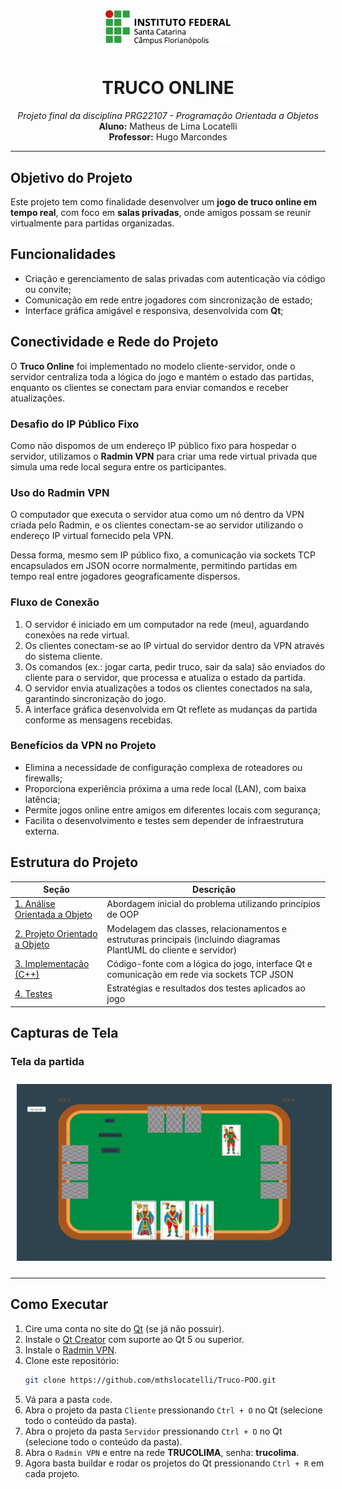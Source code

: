 <p align="center">
  <img src="img/ifsc-logo.png" width="200" style="padding: 10px"><br>
</p>

<h1 align="center">TRUCO ONLINE</h1>

<p align="center">
  <i>Projeto final da disciplina PRG22107 - Programação Orientada a Objetos</i><br>
  <b>Aluno:</b> Matheus de Lima Locatelli <br>
  <b>Professor:</b> Hugo Marcondes <br>
</p>

---

## Objetivo do Projeto

Este projeto tem como finalidade desenvolver um **jogo de truco online em tempo real**, com foco em **salas privadas**, onde amigos possam se reunir virtualmente para partidas organizadas.

## Funcionalidades

- Criação e gerenciamento de salas privadas com autenticação via código ou convite;
- Comunicação em rede entre jogadores com sincronização de estado;
- Interface gráfica amigável e responsiva, desenvolvida com **Qt**;

## Conectividade e Rede do Projeto

O **Truco Online** foi implementado no modelo cliente-servidor, onde o servidor centraliza toda a lógica do jogo e mantém o estado das partidas, enquanto os clientes se conectam para enviar comandos e receber atualizações.

### Desafio do IP Público Fixo

Como não dispomos de um endereço IP público fixo para hospedar o servidor, utilizamos o **Radmin VPN** para criar uma rede virtual privada que simula uma rede local segura entre os participantes.

### Uso do Radmin VPN

O computador que executa o servidor atua como um nó dentro da VPN criada pelo Radmin, e os clientes conectam-se ao servidor utilizando o endereço IP virtual fornecido pela VPN.

Dessa forma, mesmo sem IP público fixo, a comunicação via sockets TCP encapsulados em JSON ocorre normalmente, permitindo partidas em tempo real entre jogadores geograficamente dispersos.

### Fluxo de Conexão

1. O servidor é iniciado em um computador na rede (meu), aguardando conexões na rede virtual.
2. Os clientes conectam-se ao IP virtual do servidor dentro da VPN através do sistema cliente.
3. Os comandos (ex.: jogar carta, pedir truco, sair da sala) são enviados do cliente para o servidor, que processa e atualiza o estado da partida.
4. O servidor envia atualizações a todos os clientes conectados na sala, garantindo sincronização do jogo.
5. A interface gráfica desenvolvida em Qt reflete as mudanças da partida conforme as mensagens recebidas.

### Benefícios da VPN no Projeto

- Elimina a necessidade de configuração complexa de roteadores ou firewalls;
- Proporciona experiência próxima a uma rede local (LAN), com baixa latência;
- Permite jogos online entre amigos em diferentes locais com segurança;
- Facilita o desenvolvimento e testes sem depender de infraestrutura externa.

## Estrutura do Projeto

| Seção | Descrição |
|-------|----------|
| [1. Análise Orientada a Objeto](./analise.md) | Abordagem inicial do problema utilizando princípios de OOP |
| [2. Projeto Orientado a Objeto](./projeto.md) | Modelagem das classes, relacionamentos e estruturas principais (incluindo diagramas PlantUML do cliente e servidor) |
| [3. Implementação (C++)](./implementacao.md) | Código-fonte com a lógica do jogo, interface Qt e comunicação em rede via sockets TCP JSON |
| [4. Testes](./testes.md) | Estratégias e resultados dos testes aplicados ao jogo |


## Capturas de Tela

### Tela da partida
<p align="center">
  <img src="img/tela%20partida.png" width="1000" style="padding: 10px"><br>
</p>

---

## Como Executar

1. Cire uma conta no site do [Qt](https://login.qt.io/login) (se já não possuir).
2. Instale o [Qt Creator](https://www.qt.io/download) com suporte ao Qt 5 ou superior.
3. Instale o [Radmin VPN](https://www.radmin-vpn.com/).
4. Clone este repositório:
   ```bash
   git clone https://github.com/mthslocatelli/Truco-POO.git
5. Vá para a pasta `code`. 
6. Abra o projeto da pasta `Cliente` pressionando `Ctrl + O` no Qt (selecione todo o conteúdo da pasta).
7. Abra o projeto da pasta `Servidor` pressionando `Ctrl + O` no Qt (selecione todo o conteúdo da pasta).
8. Abra o `Radmin VPN` e entre na rede **TRUCOLIMA**, senha: **trucolima**.
9. Agora basta buildar e rodar os projetos do Qt pressionando `Ctrl + R` em cada projeto.

